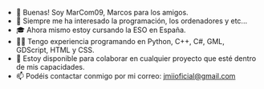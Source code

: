 - 👋 Buenas! Soy MarCom09, Marcos para los amigos.
- 👀 Siempre me ha interesado la programación, los ordenadores y etc...
- 🎓 Ahora mismo estoy cursando la ESO en España.
- 👨‍💻 Tengo experiencia programando en Python, C++, C#, GML, GDScript, HTML y CSS.
- 💞️ Estoy disponible para colaborar en cualquier proyecto que esté dentro de mis capacidades.
- 📫 Podéis contactar conmigo por mi correo: jmiioficial@gmail.com

<!---
MarCom09/MarCom09 is a ✨ special ✨ repository because its `README.md` (this file) appears on your GitHub profile.
You can click the Preview link to take a look at your changes.
--->
